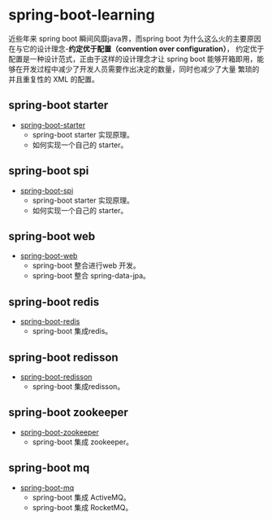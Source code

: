 # spring-boot-learning
近些年来 spring boot 瞬间风靡java界，而spring boot 为什么这么火的主要原因在与它的设计理念-**约定优于配置（convention over configuration）**，
约定优于配置是一种设计范式，正由于这样的设计理念才让 spring boot 能够开箱即用，能够在开发过程中减少了开发人员需要作出决定的数量，同时也减少了大量
繁琐的并且重复性的 XML 的配置。

## spring-boot starter
- [spring-boot-starter](./spring-boot-learning-starter)
   - spring-boot starter 实现原理。
   - 如何实现一个自己的 starter。

## spring-boot spi
- [spring-boot-spi](./spring-boot-learning-spi)
  - spring-boot starter 实现原理。
  - 如何实现一个自己的 starter。

## spring-boot web
- [spring-boot-web](./spring-boot-learning-web)
   - spring-boot 整合进行web 开发。
   - spring-boot 整合 spring-data-jpa。

## spring-boot redis
- [spring-boot-redis](./spring-boot-learning-redis)
   - spring-boot 集成redis。

## spring-boot redisson
- [spring-boot-redisson](./spring-boot-learning-redisson)
   - spring-boot 集成redisson。

## spring-boot zookeeper
- [spring-boot-zookeeper](./spring-boot-learning-zookeeper)
  - spring-boot 集成 zookeeper。

## spring-boot mq
- [spring-boot-mq](./spring-boot-learning-mq)
  - spring-boot 集成 ActiveMQ。
  - spring-boot 集成 RocketMQ。